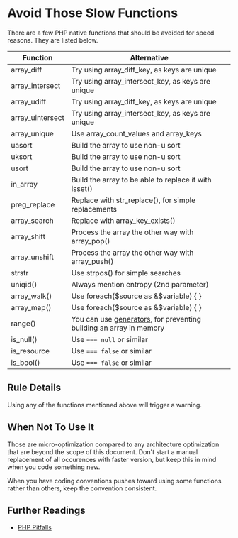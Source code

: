 <!-- Performances -->
# Avoid Those Slow Functions

There are a few PHP native functions that should be avoided for speed reasons. They are listed below. 

| Function | Alternative |
|---|---|
| array\_diff        | Try using array\_diff\_key, as keys are unique |
| array\_intersect   | Try using array\_intersect\_key, as keys are unique |
| array\_udiff       | Try using array\_diff\_key, as keys are unique |
| array\_uintersect  | Try using array\_intersect\_key, as keys are unique |
| array\_unique      | Use array\_count\_values and array\_keys|
| uasort             | Build the array to use non-u sort|
| uksort             | Build the array to use non-u sort|
| usort              | Build the array to use non-u sort|
| in\_array          | Build the array to be able to replace it with isset() |
| preg\_replace      | Replace with str\_replace(), for simple replacements |
| array\_search      | Replace with array\_key\_exists() |
| array\_shift       | Process the array the other way with array\_pop() |
| array\_unshift     | Process the array the other way with array\_push() |
| strstr             | Use strpos() for simple searches |
| uniqid()           | Always mention entropy (2nd parameter) |
| array\_walk()      | Use foreach($source as &$variable) { } |
| array\_map()       | Use foreach($source as &$variable) { } |
| range()            | You can use [generators](http://php.net/manual/language.generators.overview.php), for preventing building an array in memory|
| is\_null()         | Use `=== null` or similar |
| is\_resource       | Use `=== false` or similar |
| is\_bool()         | Use `=== false` or similar |


## Rule Details

Using any of the functions mentioned above will trigger a warning. 

<!--
### Options
-->

## When Not To Use It
Those are micro-optimization compared to any architecture optimization that are beyond the scope of this document. Don't start a manual replacement of all occurences with faster version, but keep this in mind when you code something new. 

When you have coding conventions pushes toward using some functions rather than others, keep the convention consistent. 

## Further Readings

* [PHP Pitfalls](https://secure.phabricator.com/book/phabflavor/article/php_pitfalls/)
